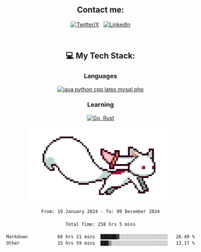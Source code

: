 

<div align="center">

## Contact me:

[![Twitter/X](https://skillicons.dev/icons?i=twitter)](https://twitter.com/erikskopp) &nbsp;
[![LinkedIn](https://skillicons.dev/icons?i=linkedin)](www.linkedin.com/in/erik-skopp) 

<div align="center">
<br>

## 💻 My Tech Stack:

### Languages

[![java python cpp latex mysql php](https://skillicons.dev/icons?i=java,python,cpp,latex,mysql,php)](https://skillicons.dev)

### Learning

[![Go, Rust](https://skillicons.dev/icons?i=go,rust)](https://skillicons.dev)

<center>

<img src="kyubey.gif" alt="Alt-Text" title="" >

</center>


<!--START_SECTION:waka-->

```txt
From: 19 January 2024 - To: 09 December 2024

Total Time: 258 hrs 5 mins

Markdown           68 hrs 21 mins  ██████▓░░░░░░░░░░░░░░░░░░   26.49 %
Other              33 hrs 59 mins  ███▒░░░░░░░░░░░░░░░░░░░░░   13.17 %
```

<!--END_SECTION:waka-->
